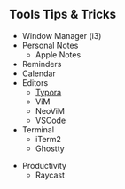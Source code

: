 ## Tools Tips & Tricks





* Window Manager (i3)
* Personal Notes
  * Apple Notes
* Reminders
* Calendar
* Editors
  - [Typora](typora/index.md)
  - ViM
  - NeoViM
  - VSCode
* Terminal
  * iTerm2
  * Ghostty

- Productivity
  - Raycast